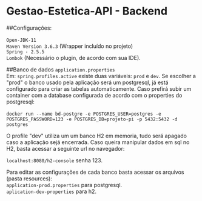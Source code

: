 # Gestao-Estetica-API  - Backend
##Configurações:<br/><br/>
`Open-JDK-11` <br>
`Maven Version 3.6.3` (Wrapper incluído no projeto)<br>
`Spring - 2.5.5` <br>
`Lombok` (Necessário o plugin, de acordo com sua IDE).

##Banco de dados
`application.properties`<br>
Em: `spring.profiles.active` existe duas variáveis: `prod` e `dev`.
Se escolher a "prod" o banco usado pela aplicação será um postgresql,
já está configurado para criar as tabelas automaticamente.
Caso prefirá subir um container com a database configurada de acordo
 com o properties do postgresql:
<br>
<br>
`docker run --name bd-postgre -e POSTGRES_USER=postgres -e POSTGRES_PASSWORD=123 -e POSTGRES_DB=projeto-pi -p 5432:5432 -d postgres`

O profile "dev" utiliza um um banco H2 em memoria, tudo será apagado caso 
a aplicação sejá encerrada. Caso queira manipular dados em sql no H2, basta
acessar a seguinte url no navegador:<br> 

`localhost:8080/h2-console` senha 123.

Para editar as configurações de cada banco basta acessar os arquivos (pasta resources): <br>
`application-prod.properties` para postgresql. <br>
`aplication-dev-properties` para h2. <br>



